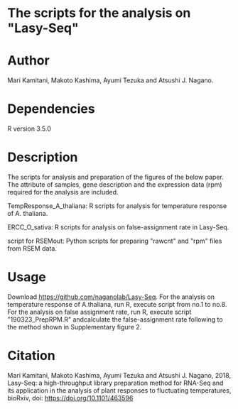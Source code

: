 # The scripts for the analysis on "Lasy-Seq"

# Author
Mari Kamitani, Makoto Kashima, Ayumi Tezuka and Atsushi J. Nagano.

# Dependencies
R version 3.5.0

# Description
The scripts for analysis and preparation of the figures of the below paper.
The attribute of samples, gene description and the expression data (rpm) required for the analysis are included.

  TempResponse_A_thaliana: R scripts for analysis for temperature response of A. thaliana.

  ERCC_O_sativa: R scripts for analysis on false-assignment rate in Lasy-Seq.

  script for RSEMout: Python scripts for preparing "rawcnt" and "rpm" files from RSEM data.

# Usage
Download https://github.com/naganolab/Lasy-Seq. 
For the analysis on temperature response of A.thaliana, run R, execute script from no.1 to no.8.
For the analysis on false assignment rate, run R, execute script "190323_PrepRPM.R" andcalculate the false-assignment rate following to the method shown in Supplementary figure 2.

# Citation
Mari Kamitani, Makoto Kashima, Ayumi Tezuka and Atsushi J. Nagano, 2018, Lasy-Seq: a high-throughput library preparation method for RNA-Seq and its application in the analysis of plant responses to fluctuating temperatures, bioRxiv, doi: https://doi.org/10.1101/463596

